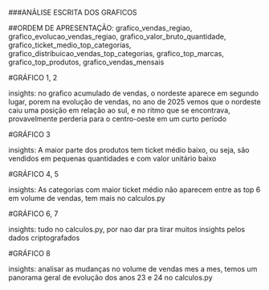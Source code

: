 ###ANÁLISE ESCRITA DOS GRAFICOS

##ORDEM DE APRESENTAÇÃO: grafico_vendas_regiao, grafico_evolucao_vendas_regiao, grafico_valor_bruto_quantidade, grafico_ticket_medio_top_categorias, grafico_distribuicao_vendas_top_categorias, grafico_top_marcas, grafico_top_produtos, grafico_vendas_mensais

#GRÁFICO 1, 2

insights: no grafico acumulado de vendas, o nordeste aparece em segundo lugar, porem na evolução de vendas, no ano de 2025 vemos que o nordeste caiu uma posição em relação ao sul, e no ritmo que se encontrava, provavelmente perderia para o centro-oeste em um curto período

#GRÁFICO 3

insights: A maior parte dos produtos tem ticket médio baixo, ou seja, são vendidos em pequenas quantidades e com valor unitário baixo

#GRÁFICO 4, 5

insights: As categorias com maior ticket médio não aparecem entre as top 6 em volume de vendas, tem mais no calculos.py

#GRÁFICO 6, 7

insights: tudo no calculos.py, por nao dar pra tirar muitos insights pelos dados criptografados

#GRÁFICO 8

insights: analisar as mudanças no volume de vendas mes a mes, temos um panorama geral de evolução dos anos 23 e 24 no calculos.py



